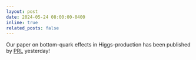 ```yaml
---
layout: post
date: 2024-05-24 08:00:00-0400
inline: true
related_posts: false
---
```


Our paper on bottom-quark effects in Higgs-production has been published by <a href="https://doi.org/10.1103/PhysRevLett.132.211902">PRL</a> yesterday!
